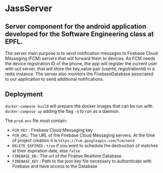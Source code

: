 # JassServer

## Server component for the android application developed for the Software Engineering class at EPFL.
The server main purpose is to send notification messages to Firebase Cloud Messaging (FCM) servers that will forward them to devices.
As FCM needs the device registration ID of the phone, the app will register the current user with out server, that will store the key,value pair (userId, registrationId) in a redis instance.
The server also monitors the FirebaseDatabase associated to our application to send additional notifications.

## Deployment

`docker-compose build` will prepare the docker images that can be run with `docker-compose up` adding the flag `-d` to run as a daemon.

The `prod.env` file must contain:

 - `FCM_KEY` : Firebase Cloud Messaging key
 - `FCM_URL`: The URL of the Firebase Cloud Messaging servers. At the time of project creation it is `https://fcm.googleapis.com/fcm/send`
 - `DELETE_EXPIRED` : `true` if you want to schedule the destruction of matches at their expiration date, else `false`
 - `FIREBASE_DB` : The url of the Firabse Realtime Database.
 - `FIREBASE_KEY` : Path to the json key file necessary to authenticate with Firebase and have access to the Database
```


